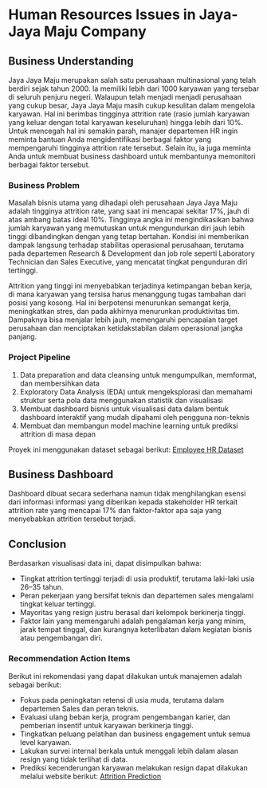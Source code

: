 # Human Resources Issues in Jaya-Jaya Maju Company
## Business Understanding
Jaya Jaya Maju merupakan salah satu perusahaan multinasional yang telah berdiri sejak tahun 2000. Ia memiliki lebih dari 1000 karyawan yang tersebar di seluruh penjuru negeri. Walaupun telah menjadi menjadi perusahaan yang cukup besar, Jaya Jaya Maju masih cukup kesulitan dalam mengelola karyawan. Hal ini berimbas tingginya attrition rate (rasio jumlah karyawan yang keluar dengan total karyawan keseluruhan) hingga lebih dari 10%. Untuk mencegah hal ini semakin parah, manajer departemen HR ingin meminta bantuan Anda mengidentifikasi berbagai faktor yang mempengaruhi tingginya attrition rate tersebut. Selain itu, ia juga meminta Anda untuk membuat business dashboard untuk membantunya memonitori berbagai faktor tersebut.

### Business Problem
Masalah bisnis utama yang dihadapi oleh perusahaan Jaya Jaya Maju adalah tingginya attrition rate, yang saat ini mencapai sekitar 17%, jauh di atas ambang batas ideal 10%. Tingginya angka ini mengindikasikan bahwa jumlah karyawan yang memutuskan untuk mengundurkan diri jauh lebih tinggi dibandingkan dengan yang tetap bertahan. Kondisi ini memberikan dampak langsung terhadap stabilitas operasional perusahaan, terutama pada departemen Research & Development dan job role seperti Laboratory Technician dan Sales Executive, yang mencatat tingkat pengunduran diri tertinggi.

Attrition yang tinggi ini menyebabkan terjadinya ketimpangan beban kerja, di mana karyawan yang tersisa harus menanggung tugas tambahan dari posisi yang kosong. Hal ini berpotensi menurunkan semangat kerja, meningkatkan stres, dan pada akhirnya menurunkan produktivitas tim. Dampaknya bisa menjalar lebih jauh, memengaruhi pencapaian target perusahaan dan menciptakan ketidakstabilan dalam operasional jangka panjang.

### Project Pipeline
1. Data preparation and data cleansing untuk mengumpulkan, memformat, dan membersihkan data
2. Exploratory Data Analysis (EDA) untuk mengeksplorasi dan memahami struktur serta pola data menggunakan statistik dan visualisasi
3. Membuat dashboard bisnis untuk visualisasi data dalam bentuk dashboard interaktif yang mudah dipahami oleh pengguna non-teknis
4. Membuat dan membangun model machine learning untuk prediksi attrition di masa depan

Proyek ini menggunakan dataset sebagai berikut: [Employee HR Dataset](https://github.com/dicodingacademy/dicoding_dataset/tree/main/employee)

## Business Dashboard
Dashboard dibuat secara sederhana namun tidak menghilangkan esensi dari informasi informasi yang diberikan kepada stakeholder HR terkait attrition rate yang mencapai 17% dan faktor-faktor apa saja yang menyebabkan attrition tersebut terjadi.

## Conclusion
Berdasarkan visualisasi data ini, dapat disimpulkan bahwa:
- Tingkat attrition tertinggi terjadi di usia produktif, terutama laki-laki usia 26–35 tahun.
- Peran pekerjaan yang bersifat teknis dan departemen sales mengalami tingkat keluar tertinggi.
- Mayoritas yang resign justru berasal dari kelompok berkinerja tinggi.
- Faktor lain yang memengaruhi adalah pengalaman kerja yang minim, jarak tempat tinggal, dan kurangnya keterlibatan dalam kegiatan bisnis atau pengembangan diri.

### Recommendation Action Items
Berikut ini rekomendasi yang dapat dilakukan untuk manajemen adalah sebagai berikut:
- Fokus pada peningkatan retensi di usia muda, terutama dalam departemen Sales dan peran teknis.
- Evaluasi ulang beban kerja, program pengembangan karier, dan pemberian insentif untuk karyawan berkinerja tinggi.
- Tingkatkan peluang pelatihan dan business engagement untuk semua level karyawan.
- Lakukan survei internal berkala untuk menggali lebih dalam alasan resign yang tidak terlihat di data.
- Prediksi kecenderungan karyawan melakukan resign dapat dilakukan melalui website berikut: [Attrition Prediction](https://github.com/username/repository/blob/branch/path/to/file.md)

